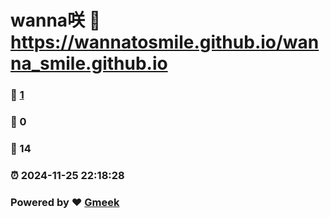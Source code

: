 # wanna咲 :link: https://wannatosmile.github.io/wanna_smile.github.io 
### :page_facing_up: [1](https://wannatosmile.github.io/wanna_smile.github.io/tag.html) 
### :speech_balloon: 0 
### :hibiscus: 14 
### :alarm_clock: 2024-11-25 22:18:28 
### Powered by :heart: [Gmeek](https://github.com/Meekdai/Gmeek)
